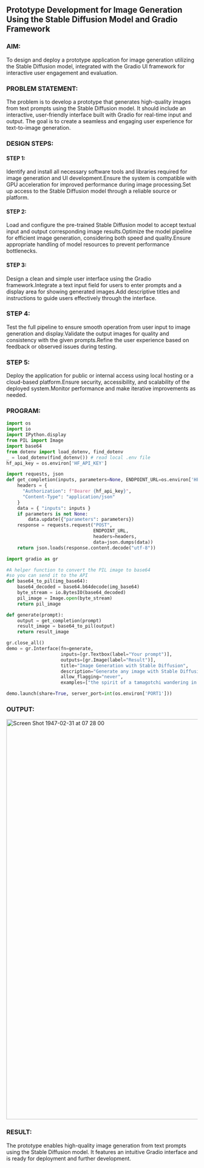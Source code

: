 ## Prototype Development for Image Generation Using the Stable Diffusion Model and Gradio Framework

### AIM:
To design and deploy a prototype application for image generation utilizing the Stable Diffusion model, integrated with the Gradio UI framework for interactive user engagement and evaluation.

### PROBLEM STATEMENT:
The problem is to develop a prototype that generates high-quality images from text prompts using the Stable Diffusion model. It should include an interactive, user-friendly interface built with Gradio for real-time input and output. The goal is to create a seamless and engaging user experience for text-to-image generation.

### DESIGN STEPS:

#### STEP 1:
Identify and install all necessary software tools and libraries required for image generation and UI development.Ensure the system is compatible with GPU acceleration for improved performance during image processing.Set up access to the Stable Diffusion model through a reliable source or platform.

#### STEP 2:
Load and configure the pre-trained Stable Diffusion model to accept textual input and output corresponding image results.Optimize the model pipeline for efficient image generation, considering both speed and quality.Ensure appropriate handling of model resources to prevent performance bottlenecks.

#### STEP 3:
Design a clean and simple user interface using the Gradio framework.Integrate a text input field for users to enter prompts and a display area for showing generated images.Add descriptive titles and instructions to guide users effectively through the interface.

### STEP 4:
Test the full pipeline to ensure smooth operation from user input to image generation and display.Validate the output images for quality and consistency with the given prompts.Refine the user experience based on feedback or observed issues during testing.

### STEP 5:
Deploy the application for public or internal access using local hosting or a cloud-based platform.Ensure security, accessibility, and scalability of the deployed system.Monitor performance and make iterative improvements as needed.

### PROGRAM:
```py
import os
import io
import IPython.display
from PIL import Image
import base64 
from dotenv import load_dotenv, find_dotenv
_ = load_dotenv(find_dotenv()) # read local .env file
hf_api_key = os.environ['HF_API_KEY']

import requests, json
def get_completion(inputs, parameters=None, ENDPOINT_URL=os.environ['HF_API_TTI_BASE']):
    headers = {
      "Authorization": f"Bearer {hf_api_key}",
      "Content-Type": "application/json"
    }   
    data = { "inputs": inputs }
    if parameters is not None:
        data.update({"parameters": parameters})
    response = requests.request("POST",
                                ENDPOINT_URL,
                                headers=headers,
                                data=json.dumps(data))
    return json.loads(response.content.decode("utf-8"))

import gradio as gr 

#A helper function to convert the PIL image to base64
#so you can send it to the API
def base64_to_pil(img_base64):
    base64_decoded = base64.b64decode(img_base64)
    byte_stream = io.BytesIO(base64_decoded)
    pil_image = Image.open(byte_stream)
    return pil_image

def generate(prompt):
    output = get_completion(prompt)
    result_image = base64_to_pil(output)
    return result_image

gr.close_all()
demo = gr.Interface(fn=generate,
                    inputs=[gr.Textbox(label="Your prompt")],
                    outputs=[gr.Image(label="Result")],
                    title="Image Generation with Stable Diffusion",
                    description="Generate any image with Stable Diffusion",
                    allow_flagging="never",
                    examples=["the spirit of a tamagotchi wandering in the city of Vienna","a mecha robot in a favela"])

demo.launch(share=True, server_port=int(os.environ['PORT1']))
```

### OUTPUT:
<img width="1050" alt="Screen Shot 1947-02-31 at 07 28 00" src="https://github.com/user-attachments/assets/811ce6e8-b9b8-48d6-943d-ea0e5992d266" />



### RESULT:
The prototype enables high-quality image generation from text prompts using the Stable Diffusion model. It features an intuitive Gradio interface and is ready for deployment and further development.
